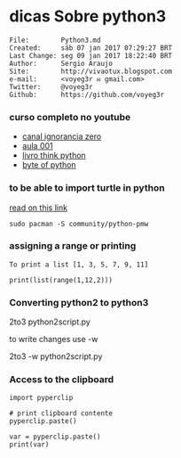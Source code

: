 # dicas Sobre python3

    File:		 Python3.md
    Created:	 sáb 07 jan 2017 07:29:27 BRT
    Last Change: seg 09 jan 2017 18:22:40 BRT
    Author:		 Sergio Araujo
    Site:		 http://vivaotux.blogspot.com
    e-mail:      <voyeg3r ✉ gmail.com>
    Twitter:	 @voyeg3r
    Github:      https://github.com/voyeg3r

### curso completo no youtube
* [canal ignorancia zero](https://www.youtube.com/channel/UCmjj41YfcaCpZIkU-oqVIIw)
* [aula 001](https://www.youtube.com/watch?v=sC6mqcLSkZo&index=2&list=PLfCKf0-awunOu2WyLe2pSD2fXUo795xRe)
* [livro think python](https://upload.wikimedia.org/wikipedia/commons/1/1b/Think_Python.pdf)
* [byte of python](http://files.swaroopch.com/python/byte_of_python.pdf)


### to be able to import turtle in python
[read on this link](https://opentechschool.github.io/python-beginners/en/simple_drawing.html)

    sudo pacman -S community/python-pmw

### assigning a range or printing

    To print a list [1, 3, 5, 7, 9, 11]

    print(list(range(1,12,2)))

### Converting python2 to python3

   2to3 python2script.py

   to write changes use -w

   2to3 -w python2script.py

### Access to the clipboard

    import pyperclip

    # print clipboard contente
    pyperclip.paste()

    var = pyperclip.paste()
    print(var)


